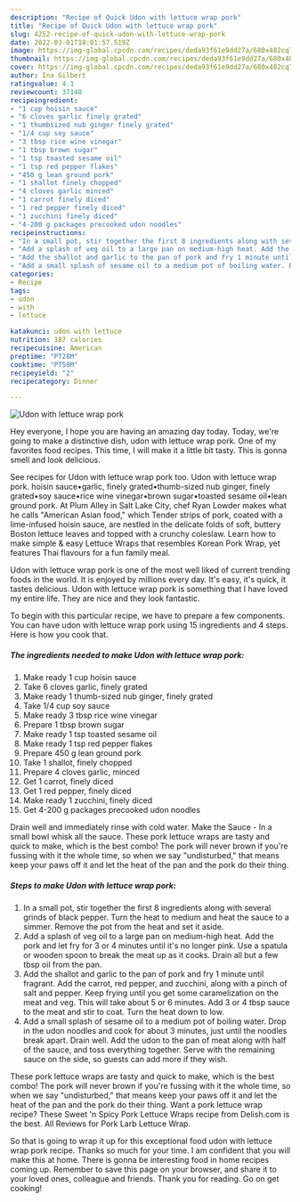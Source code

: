 ```yaml
---
description: "Recipe of Quick Udon with lettuce wrap pork"
title: "Recipe of Quick Udon with lettuce wrap pork"
slug: 4252-recipe-of-quick-udon-with-lettuce-wrap-pork
date: 2022-03-01T18:01:57.519Z
image: https://img-global.cpcdn.com/recipes/deda93f61e9dd27a/680x482cq70/udon-with-lettuce-wrap-pork-recipe-main-photo.jpg
thumbnail: https://img-global.cpcdn.com/recipes/deda93f61e9dd27a/680x482cq70/udon-with-lettuce-wrap-pork-recipe-main-photo.jpg
cover: https://img-global.cpcdn.com/recipes/deda93f61e9dd27a/680x482cq70/udon-with-lettuce-wrap-pork-recipe-main-photo.jpg
author: Ina Gilbert
ratingvalue: 4.1
reviewcount: 37148
recipeingredient:
- "1 cup hoisin sauce"
- "6 cloves garlic finely grated"
- "1 thumbsized nub ginger finely grated"
- "1/4 cup soy sauce"
- "3 tbsp rice wine vinegar"
- "1 tbsp brown sugar"
- "1 tsp toasted sesame oil"
- "1 tsp red pepper flakes"
- "450 g lean ground pork"
- "1 shallot finely chopped"
- "4 cloves garlic minced"
- "1 carrot finely diced"
- "1 red pepper finely diced"
- "1 zucchini finely diced"
- "4-200 g packages precooked udon noodles"
recipeinstructions:
- "In a small pot, stir together the first 8 ingredients along with several grinds of black pepper. Turn the heat to medium and heat the sauce to a simmer. Remove the pot from the heat and set it aside."
- "Add a splash of veg oil to a large pan on medium-high heat. Add the pork and let fry for 3 or 4 minutes until it&#39;s no longer pink. Use a spatula or wooden spoon to break the meat up as it cooks. Drain all but a few tbsp oil from the pan."
- "Add the shallot and garlic to the pan of pork and fry 1 minute until fragrant. Add the carrot, red pepper, and zucchini, along with a pinch of salt and pepper. Keep frying until you get some caramelization on the meat and veg. This will take about 5 or 6 minutes. Add 3 or 4 tbsp sauce to the meat and stir to coat. Turn the heat down to low."
- "Add a small splash of sesame oil to a medium pot of boiling water. Drop in the udon noodles and cook for about 3 minutes, just until the noodles break apart. Drain well. Add the udon to the pan of meat along with half of the sauce, and toss everything together. Serve with the remaining sauce on the side, so guests can add more if they wish."
categories:
- Recipe
tags:
- udon
- with
- lettuce

katakunci: udon with lettuce 
nutrition: 187 calories
recipecuisine: American
preptime: "PT28M"
cooktime: "PT50M"
recipeyield: "2"
recipecategory: Dinner

---
```



![Udon with lettuce wrap pork](https://img-global.cpcdn.com/recipes/deda93f61e9dd27a/680x482cq70/udon-with-lettuce-wrap-pork-recipe-main-photo.jpg)

Hey everyone, I hope you are having an amazing day today. Today, we're going to make a distinctive dish, udon with lettuce wrap pork. One of my favorites food recipes. This time, I will make it a little bit tasty. This is gonna smell and look delicious.

See recipes for Udon with lettuce wrap pork too. Udon with lettuce wrap pork. hoisin sauce•garlic, finely grated•thumb-sized nub ginger, finely grated•soy sauce•rice wine vinegar•brown sugar•toasted sesame oil•lean ground pork. At Plum Alley in Salt Lake City, chef Ryan Lowder makes what he calls &#34;American Asian food,&#34; which Tender strips of pork, coated with a lime-infused hoisin sauce, are nestled in the delicate folds of soft, buttery Boston lettuce leaves and topped with a crunchy coleslaw. Learn how to make simple &amp; easy Lettuce Wraps that resembles Korean Pork Wrap, yet features Thai flavours for a fun family meal.

Udon with lettuce wrap pork is one of the most well liked of current trending foods in the world. It is enjoyed by millions every day. It's easy, it's quick, it tastes delicious. Udon with lettuce wrap pork is something that I have loved my entire life. They are nice and they look fantastic.


To begin with this particular recipe, we have to prepare a few components. You can have udon with lettuce wrap pork using 15 ingredients and 4 steps. Here is how you cook that.

<!--inarticleads1-->

##### The ingredients needed to make Udon with lettuce wrap pork:

1. Make ready 1 cup hoisin sauce
1. Take 6 cloves garlic, finely grated
1. Make ready 1 thumb-sized nub ginger, finely grated
1. Take 1/4 cup soy sauce
1. Make ready 3 tbsp rice wine vinegar
1. Prepare 1 tbsp brown sugar
1. Make ready 1 tsp toasted sesame oil
1. Make ready 1 tsp red pepper flakes
1. Prepare 450 g lean ground pork
1. Take 1 shallot, finely chopped
1. Prepare 4 cloves garlic, minced
1. Get 1 carrot, finely diced
1. Get 1 red pepper, finely diced
1. Make ready 1 zucchini, finely diced
1. Get 4-200 g packages precooked udon noodles


Drain well and immediately rinse with cold water. Make the Sauce - In a small bowl whisk all the sauce. These pork lettuce wraps are tasty and quick to make, which is the best combo! The pork will never brown if you&#39;re fussing with it the whole time, so when we say &#34;undisturbed,&#34; that means keep your paws off it and let the heat of the pan and the pork do their thing. 

<!--inarticleads2-->

##### Steps to make Udon with lettuce wrap pork:

1. In a small pot, stir together the first 8 ingredients along with several grinds of black pepper. Turn the heat to medium and heat the sauce to a simmer. Remove the pot from the heat and set it aside.
1. Add a splash of veg oil to a large pan on medium-high heat. Add the pork and let fry for 3 or 4 minutes until it&#39;s no longer pink. Use a spatula or wooden spoon to break the meat up as it cooks. Drain all but a few tbsp oil from the pan.
1. Add the shallot and garlic to the pan of pork and fry 1 minute until fragrant. Add the carrot, red pepper, and zucchini, along with a pinch of salt and pepper. Keep frying until you get some caramelization on the meat and veg. This will take about 5 or 6 minutes. Add 3 or 4 tbsp sauce to the meat and stir to coat. Turn the heat down to low.
1. Add a small splash of sesame oil to a medium pot of boiling water. Drop in the udon noodles and cook for about 3 minutes, just until the noodles break apart. Drain well. Add the udon to the pan of meat along with half of the sauce, and toss everything together. Serve with the remaining sauce on the side, so guests can add more if they wish.


These pork lettuce wraps are tasty and quick to make, which is the best combo! The pork will never brown if you&#39;re fussing with it the whole time, so when we say &#34;undisturbed,&#34; that means keep your paws off it and let the heat of the pan and the pork do their thing. Want a pork lettuce wrap recipe? These Sweet &#39;n Spicy Pork Lettuce Wraps recipe from Delish.com is the best. All Reviews for Pork Larb Lettuce Wrap. 

So that is going to wrap it up for this exceptional food udon with lettuce wrap pork recipe. Thanks so much for your time. I am confident that you will make this at home. There is gonna be interesting food in home recipes coming up. Remember to save this page on your browser, and share it to your loved ones, colleague and friends. Thank you for reading. Go on get cooking!
